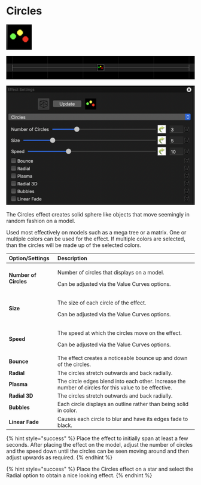 # Circles

![Icon](../../.gitbook/assets/image%20%28338%29.png)

![Sequencer Grid](../../.gitbook/assets/image%20%28381%29.png)

![](../../.gitbook/assets/image%20%28184%29.png)

The Circles effect creates solid sphere like objects that move seemingly in random fashion on a model.

Used most effectively on models such as a mega tree or a matrix.  One or multiple colors can be used for the effect. If multiple colors are selected, than the circles will be made up of the selected colors.

<table>
  <thead>
    <tr>
      <th style="text-align:left">Option/Settings</th>
      <th style="text-align:left">Description</th>
    </tr>
  </thead>
  <tbody>
    <tr>
      <td style="text-align:left"><b>Number of Circles</b>
      </td>
      <td style="text-align:left">
        <p>Number of circles that displays on a model.</p>
        <p>Can be adjusted via the Value Curves options.</p>
      </td>
    </tr>
    <tr>
      <td style="text-align:left"><b>Size</b>
      </td>
      <td style="text-align:left">
        <p>The size of each circle of the effect.</p>
        <p>Can be adjusted via the Value Curves options.</p>
      </td>
    </tr>
    <tr>
      <td style="text-align:left"><b>Speed</b>
      </td>
      <td style="text-align:left">
        <p>The speed at which the circles move on the effect.</p>
        <p>Can be adjusted via the Value Curves options.</p>
      </td>
    </tr>
    <tr>
      <td style="text-align:left"><b>Bounce</b>
      </td>
      <td style="text-align:left">The effect creates a noticeable bounce up and down of the circles.</td>
    </tr>
    <tr>
      <td style="text-align:left"><b>Radial</b>
      </td>
      <td style="text-align:left">The circles stretch outwards and back radially.</td>
    </tr>
    <tr>
      <td style="text-align:left"><b>Plasma</b>
      </td>
      <td style="text-align:left">The circle edges blend into each other. Increase the number of circles
        for this value to be effective.</td>
    </tr>
    <tr>
      <td style="text-align:left"><b>Radial 3D</b>
      </td>
      <td style="text-align:left">The circles stretch outwards and back radially.</td>
    </tr>
    <tr>
      <td style="text-align:left"><b>Bubbles</b>
      </td>
      <td style="text-align:left">Each circle displays an outline rather than being solid in color.</td>
    </tr>
    <tr>
      <td style="text-align:left"><b>Linear Fade</b>
      </td>
      <td style="text-align:left">Causes each circle to blur and have its edges fade to black.</td>
    </tr>
  </tbody>
</table>{% hint style="success" %}
Place the effect to initially span at least a few seconds.  After placing the effect on the model, adjust the number of circles and the speed down until the circles can be seen moving around and then adjust upwards as required.
{% endhint %}

{% hint style="success" %}
Place the Circles effect on a star and select the Radial option to obtain a nice looking effect.
{% endhint %}

